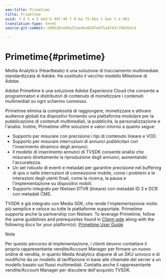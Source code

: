 ```yaml
---
seo-title: Primetime
title: Primetime
uuid: 3 d 5 a 5 ebd-b 897-40 f 6-ba 75-bba 1 bae 3 a 081
translation-type: tm+mt
source-git-commit: e89620ce60a37aa4ba0207e8f5a4f43c76026dcd

---
```



# Primetime{#primetime}

Media Analytics (Heartbeats) è una soluzione di tracciamento multimediale standardizzata di Adobe. Ha sostituito il vecchio modello Milestone di Adobe.

Adobe Primetime è una soluzione Adobe Experience Cloud che consente a programmatori e distributori di contenuto di monetizzare i contenuti multimediali su ogni schermo connesso.

Primetime elimina la complessità di raggiungere, monetizzare e attivare audience globali tra dispositivi fornendo una piattaforma modulare per la pubblicazione di contenuti multimediali, la pubblicità, la personalizzazione e l'analisi. Inoltre, Primetime offre soluzioni e valori intorno a quanto segue:

* Supporto per misurare con precisione i tipi di contenuto lineare e VOD.
* Supporto per misurare interruzioni di annunci pubblicitari con l'inserimento dinamico degli annunci.
* Il modello di inserimento annunci di TVSDK consente analisi che misurano direttamente la riproduzione degli annunci, aumentando l'accuratezza.
* Un set robusto di eventi e metadati per garantire precisione nel buffering di qos o nelle interruzioni di connessione mobile, come i problemi e le interazioni degli utenti finali, come la ricerca, la pausa e l'implementazione su dispositivi mobili.
* Supporto integrato per Nielsen DTVR (lineare) con metadati ID 3 e DCR con metadati CMS.

TVSDK è già integrato con Media SDK, che rende l'implementazione molto più semplice e veloce su tutte le piattaforme supportate. Primetime supporta anche la partnership con Nielsen. To leverage Primetime, follow the same guidelines and prerequisites found in [Client-side](/help/intro-to-ava/implementation-paths/client-side-path.md) along with the following docs for your platform(s): [Primetime User Guide](https://helpx.adobe.com/primetime/user-guide.html)

>[!NOTE]
>
>Per questo percorso di implementazione, i clienti devono contattare il proprio rappresentante vendite/Account Manager per firmare un nuovo ordine di vendita, in quanto Media Analytics dispone di un SKU univoco e di modifiche da un modello di tariffazione in base alle chiamate del server a un modello basato sui flussi multimediali. Contatta anche il rappresentante vendite/Account Manager per discutere dell'acquisto TVSDK.

